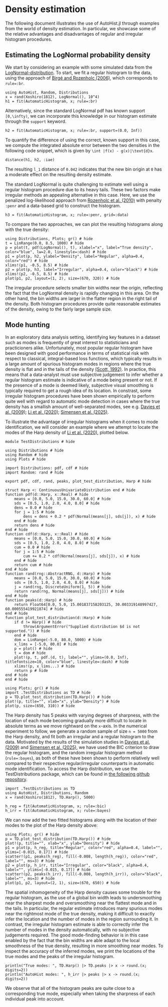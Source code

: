 # Density estimation

The following document illustrates the use of AutoHist.jl through examples from the world of density estimation. In particular, we showcase some of the relative advantages and disadvantages of regular and irregular histogram procedures.

## Estimating the LogNormal probability density

We start by considering an example with some simulated data from the [LogNormal-distribution](https://en.wikipedia.org/wiki/Log-normal_distribution). To start, we fit a regular histogram to the data, using the approach of [Birgé and Rozenholc (2006)](https://doi.org/10.1016/j.csda.2010.04.021), which corresponds to `rule=:br`.
```@example LogNormal; continued=true
using AutoHist, Random, Distributions
x = rand(Xoshiro(1812), LogNormal(), 10^4)
h1 = fit(AutomaticHistogram, x; rule=:br)
```
Alternatively, since the standard LogNormal pdf has known support ``[0,\infty)``, we can incorporate this knowledge in our histogram estimate through the `support` keyword.
```@example LogNormal; continued = true
h2 = fit(AutomaticHistogram, x; rule=:br, support=(0.0, Inf))
```
To quantify the difference of using the correct, known support in this case, we compute the integrated absolute error between the two densities in the following code snippet, which is given by ``\int |f(x) - g(x)|\text{d}x``.
```@example LogNormal
distance(h1, h2, :iae)
```
The resulting ``l_1`` distance of ``0.042`` indicates that the new bin origin at ``0`` has a moderate effect on the resulting density estimate.

The standard LogNormal is quite challenging to estimate well using a regular histogram procedure due to its heavy tails. These two factors make irregular methods an appealing alternative in this case. Here, we use the penalized log-likelihood approach from [Rozenholc et al. (2010)](https://doi.org/10.1016/j.csda.2010.04.021) with penalty `:penr` and a data-based grid to construct the histogram.
```@example LogNormal; continued = true
h3 = fit(AutomaticHistogram, x; rule=:penr, grid=:data)
```

To compare the two approaches, we can plot the resulting histograms along with the true density:
```@example LogNormal
using Distributions, Plots; gr() # hide
t = LinRange(0.0, 8.5, 1000) # hide
p = plot(t, pdf(LogNormal(), t), xlabel="x", label="True density", color="blue", lw=2.0, linestyle=:dash) # hide
p1 = plot(p, h2, ylabel="Density", label="Regular", alpha=0.4, color="red") # hide
xlims!(p1, -0.5, 8.5) # hide
p2 = plot(p, h3, label="Irregular", alpha=0.4, color="black") # hide
xlims!(p2, -0.5, 8.5) # hide
plot(p1, p2, layout=(1, 2), size=(670, 320)) # hide
```
The irregular procedure selects smaller bin widths near the origin, reflecting the fact that the LogNormal density is rapidly changing in this area. On the other hand, the bin widths are larger in the flatter region in the right tail of the density. Both histogram procedures provide quite reasonable estimates of the density, owing to the fairly large sample size.

## Mode hunting
In an exploratory data analysis setting, identifying key features in a dataset such as modes is frequently of great interest to statisticians and practicioners alike. Unfortunately, most popular regular histogram have been designed with good performance in terms of statistical risk with respect to classical, integral-based loss functions, which typically results in a large amount of spurious histogram modes in regions where the true density is flat and in the tails of the density [(Scott, 1992)](https://doi.org/10.1002/9780470316849). In practice, this means that a data-analyst must use subjective judgement to infer whether a regular histogram estimate is indicative of a mode being present or not. If the presence of a mode is deemed likely, subjective visual smoothing is typically required to get a rough idea of its location. In constrast, some irregular histogram procedures have been shown empirically to perform quite well with regard to automatic mode detection in cases where the true density has a smallish amount of well-separated modes, see e.g. [Davies et al. (2009)](https://doi.org/10.1051/ps:2008005); [Li et al. (2020)](https://doi.org/10.1093/biomet/asz081); [Simensen et al. (2025)](https://doi.org/10.48550/ARXIV.2505.22034).

To illustrate the advantage of irregular histograms when it comes to mode identification, we will consider an example where we attempt to locate the modes of the Harp density of [Li et al. (2020)](https://doi.org/10.1093/biomet/asz081), plotted below.

```@example Harp; continued=true
module TestDistributions # hide

using Distributions # hide
using Random # hide
using Plots # hide

import Distributions: pdf, cdf # hide
import Random: rand # hide

export pdf, cdf, rand, peaks, plot_test_distribution, Harp # hide

struct Harp <: ContinuousUnivariateDistribution end # hide
function pdf(d::Harp, x::Real) # hide
    means = [0.0, 5.0, 15.0, 30.0, 60.0] # hide
    sds = [0.5, 1.0, 2.0, 4.0, 8.0] # hide
    dens = 0.0 # hide
    for j = 1:5 # hide
        dens = dens + 0.2 * pdf(Normal(means[j], sds[j]), x) # hide
    end # hide
    return dens # hide
end # hide
function cdf(d::Harp, x::Real) # hide
    means = [0.0, 5.0, 15.0, 30.0, 60.0] # hide
    sds = [0.5, 1.0, 2.0, 4.0, 8.0] # hide
    cum = 0.0 # hide
    for j = 1:5 # hide
        cum += 0.2 * cdf(Normal(means[j], sds[j]), x) # hide
    end # hide
    return cum # hide
end # hide
function rand(rng::AbstractRNG, d::Harp) # hide
    means = [0.0, 5.0, 15.0, 30.0, 60.0] # hide
    sds = [0.5, 1.0, 2.0, 4.0, 8.0] # hide
    j = rand(rng, DiscreteUniform(1, 5)) # hide
    return rand(rng, Normal(means[j], sds[j])) # hide
end # hide
function peaks(d::Harp) # hide
    return Float64[0.0, 5.0, 15.001837158203125, 30.003319148997427, 60.000555419921874] # hide
end # hide
function plot_test_distribution(d::Harp) # hide
    if d != Harp() # hide
        throw(ArgumentError("Supplied distribution $d is not supported.")) # hide
    end # hide
    dom = LinRange(-5.0, 80.0, 5000) # hide
    x_lims = [-5.0, 80.0] # hide
    p = plot() # hide
    t = dom # hide
    plot!(p, t, pdf.(d, t), label="", ylims=(0.0, Inf), titlefontsize=10, color="blue", linestyle=:dash) # hide
    xlims!(p, x_lims...) # hide
    return p # hide
end # hide
end # hide
```

```@example Harp
using Plots; gr() # hide
import .TestDistributions as TD # hide
p = TD.plot_test_distribution(TD.Harp()) # hide
plot!(p, title="", xlab="x", ylab="Density") # hide
plot(p, size=(650, 310)) # hide
```
The Harp density has 5 peaks with varying degrees of sharpness, with the location of each mode becoming gradually more difficult to locate in absolute terms as we move rightward on the ``x``-axis. In the numerical experiment to follow, we generate a random sample of size ``n = 5000`` from the Harp density, and fit both an irregular and a regular histogram to the data. Motivated by the results of the simulation studies in [Davies et al. (2009)](https://doi.org/10.1051/ps:2008005) and [Simensen et al. (2025)](https://doi.org/10.48550/ARXIV.2505.22034), we have used the BIC criterion to draw the regular histogram, and the random irregular histogram method (`rule=:bayes`), as both of these have been shown to perform relatively well compared to their respective regular/irregular counterparts in automatic mode identification. To access the Harp distribution, we use the TestDistributions package, which can be found in [the following github repository](https://github.com/oskarhs/Random-Histograms---Paper/tree/main/TestDistributions).

```@example Harp; continued = true
import .TestDistributions as TD
using AutoHist, Distributions, Random
x = rand(Xoshiro(1812), TD.Harp(), 5000)

h_reg = fit(AutomaticHistogram, x; rule=:bic)
h_irr = fit(AutomaticHistogram, x; rule=:bayes)
```

We can now add the two fitted histograms along with the location of their modes to the plot of the Harp density above:
```@example Harp
using Plots; gr() # hide
p = TD.plot_test_distribution(TD.Harp()) # hide
plot!(p, title="", xlab="x", ylab="Density") # hide
p1 = plot(p, h_reg, title="Regular", color="red", alpha=0.4, label="", ylims=[-0.015, 0.17]) # hide
scatter!(p1, peaks(h_reg), fill(-0.008, length(h_reg)), color="red", label="", ms=3) # hide
p2 = plot(p, h_irr, title="Irregular", color="black", alpha=0.4, label="", ylims=[-0.015, 0.17]) # hide
scatter!(p2, peaks(h_irr), fill(-0.008, length(h_irr)), color="black", label="", ms=3) # hide
plot(p1, p2, layout=(2, 1), size=(670, 650)) # hide
```

The spatial inhomogeneity of the Harp density causes some trouble for the regular histogram, as the use of a global bin width leads to undersmoothing near the sharpest mode and oversmoothing near the flattest mode and in the tails. In particular, the regular estimate introduces many spurious modes near the rightmost mode of the true density, making it difficult to exactly infer the location and the number of modes in the region surrounding it. In contrast, the irregular histogram estimate is able to correctly infer the number of modes in the density automatically, with no subjective judgements required. The good mode-finding behavior is in this case enabled by the fact that the bin widths are able adapt to the local smoothness of the true density, resulting in more smoothing near modes. To inspect the accuracy of the inferred modes, we print the locations of the true modes and the peaks of the irregular histogram.

```@example Harp
println("True modes: ", TD.Harp() |> TD.peaks |> x -> round.(x; digits=2))
println("AutoHist modes: ", h_irr |> peaks |> x -> round.(x; digits=2))
```
We observe that all of the histogram peaks are quite close to a corresponding true mode, especially when taking the sharpness of each individual peak into account.